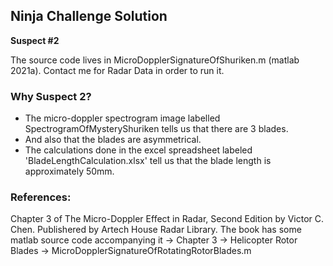 ## Ninja Challenge Solution

**Suspect #2**

The source code lives in MicroDopplerSignatureOfShuriken.m (matlab 2021a). Contact me for Radar Data in order to run it. 

### Why Suspect 2?
* The micro-doppler spectrogram image labelled SpectrogramOfMysteryShuriken tells us that there are 3 blades. 
* And also that the blades are asymmetrical. 
* The calculations done in the excel spreadsheet labeled 'BladeLengthCalculation.xlsx' tell us that the blade length is approximately 50mm.   

### References: 
Chapter 3 of The Micro-Doppler Effect in Radar, Second Edition by Victor C. Chen. Publishered by Artech House Radar Library.
The book has some matlab source code accompanying it -> Chapter 3 -> Helicopter Rotor Blades ->  MicroDopplerSignatureOfRotatingRotorBlades.m

